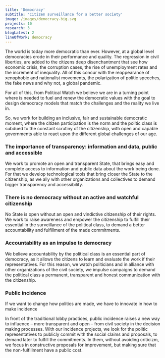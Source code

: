 ```yaml
---
title: 'Democracy'
subtitle: 'Citizen surveillance for a better society'
image: /images/democracy-big.svg
projects: 10
research: 3
blogLatest: 2
lineOfWork: democracy
---
```


<md-content>

The world is today more democratic than ever. However, at a global level democracies erode in their performance and quality. The regression in civil liberties, are added to the citizens deep disenchantment that see how economic crisis, the corruption cases, the rise of unemployment rates and the increment of inequality. All of this concur with the reappearance of xenophobic and nationalist movements, the polarization of politic speeches, the fake news and why not, a global pandemic.

For all of this, from Political Watch we believe we are in a turning point where is needed to fuel and renew the democratic values with the goal to design democracy models that match the challenges and the reality we live in.

So, we work for building an inclusive, fair and sustainable democratic moment, where the citizen participation is the norm and the politic class is subdued to the constant scrutiny of the citizenship, with open and capable governments able to react upon the different global challenges of our age.

### The importance of transparency: information and data, public and accessible

We work to promote an open and transparent State, that brings easy and complete access to information and public data about the work being done. For that we develop technological tools that bring closer the State to the citizenship, as we ally with other organizations and collectives to demand bigger transparency and accessibility.

### There is no democracy without an active and watchful citizenship

No State is open without an open and vindictive citizenship of their rights. We work to raise awareness and empower the citizenship to fulfill their essential in the surveillance of the political class, to demand a better accountability and fulfillment of the made commitments.

### Accountability as an impulse to democracy

We believe accountability by the political class is an essential part of democracy, as it allows the citizens to learn and evaluate the work if their representatives. For this reason, we watch politicians and in alliance with other organizations of the civil society, we impulse campaigns to demand the political class a permanent, transparent and honest communication with the citizenship.

### Public incidence

If we want to change how politics are made, we have to innovate in how to make incidence

In front of the traditional lobby practices, public incidence raises a new way to influence – more transparent and open – from civil society in the decision making processes. With our incidence projects, we look for the politic representatives to publicly commit with the social claims and proposals, to demand later to fulfill the commitments. In them, without avoiding criticizm, we focus in constructive proposals for improvement, but making sure that the non-fulfillment have a public cost.

</md-content>

<projects
  title="Projects"
  subtitle="Citizen platforms, parliamentary monitoring tools and incidence public campaigns. All of this based in civic technologies.">
</projects>

<research></research>

<blogLatest></blogLatest>
